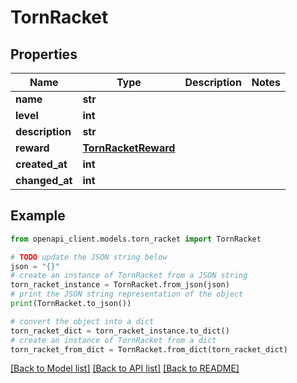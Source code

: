 # TornRacket


## Properties

Name | Type | Description | Notes
------------ | ------------- | ------------- | -------------
**name** | **str** |  | 
**level** | **int** |  | 
**description** | **str** |  | 
**reward** | [**TornRacketReward**](TornRacketReward.md) |  | 
**created_at** | **int** |  | 
**changed_at** | **int** |  | 

## Example

```python
from openapi_client.models.torn_racket import TornRacket

# TODO update the JSON string below
json = "{}"
# create an instance of TornRacket from a JSON string
torn_racket_instance = TornRacket.from_json(json)
# print the JSON string representation of the object
print(TornRacket.to_json())

# convert the object into a dict
torn_racket_dict = torn_racket_instance.to_dict()
# create an instance of TornRacket from a dict
torn_racket_from_dict = TornRacket.from_dict(torn_racket_dict)
```
[[Back to Model list]](../README.md#documentation-for-models) [[Back to API list]](../README.md#documentation-for-api-endpoints) [[Back to README]](../README.md)



